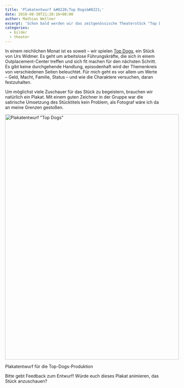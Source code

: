 ```yaml
---
title: 'Plakatentwurf &#8220;Top Dogs&#8221;'
date: 2010-08-30T21:28:16+00:00
author: Mathias Wellner
excerpt: 'Schon bald werden wir das zeitgenössische Theaterstück "Top Dogs" aufführen. Ich stelle einen Plakatentwurf zur Diskussion. '
categories:
  - bilder
  - theater
---
```

In einem reichlichen Monat ist es soweit &ndash; wir spielen [Top Dogs](http://de.wikipedia.org/wiki/Top_Dogs), ein Stück von Urs Widmer. Es geht um arbeitslose Führungskräfte, die sich in einem Outplacement-Center treffen und sich fit machen für den nächsten Schritt. Es gibt keine durchgehende Handlung, episodenhaft wird der Themenkreis von verschiedenen Seiten beleuchtet. Für mich geht es vor allem um Werte &ndash; Geld, Macht, Familie, Status &ndash; und wie die Charaktere versuchen, daran festzuhalten. 

Um möglichst viele Zuschauer für das Stück zu begeistern, brauchen wir natürlich ein Plakat. Mit einem guten Zeichner in der Gruppe war die satirische Umsetzung des Stücktitels kein Problem, als Fotograf wäre ich da an meine Grenzen gestoßen. 

<div style="width: 576px" class="wp-caption aligncenter">
  <a href="http://www.flickr.com/photos/mwellner/4942805074/" title="Plakatentwurf &quot;Top Dogs&quot; by mwellner, on Flickr"><img src="http://farm5.static.flickr.com/4102/4942805074_9d353eac5d_o.jpg" width="566" height="800" alt="Plakatentwurf &quot;Top Dogs&quot;" /></a>
  
  <p class="wp-caption-text">
    Plakatentwurf für die Top-Dogs-Produktion<br />
  </p>
</div>

Bitte gebt Feedback zum Entwurf! Würde euch dieses Plakat animieren, das Stück anzuschauen?
